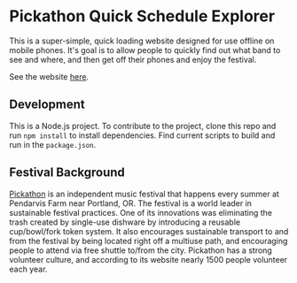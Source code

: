 # Pickathon Quick Schedule Explorer

This is a super-simple, quick loading website designed for use offline on mobile phones. It's goal is to allow people to quickly find out what band to see and where, and then get off their phones and enjoy the festival.

See the website [here](https://theholla.github.io/).

## Development ##

This is a Node.js project. To contribute to the project, clone this repo and run `npm install` to install dependencies. Find current scripts to build and run in the `package.json`.

## Festival Background ##
[Pickathon](https://pickathon.com/info/) is an independent music festival that happens every summer at Pendarvis Farm near Portland, OR. The festival is a world leader in sustainable festival practices. One of its innovations was eliminating the trash created by single-use dishware by introducing a reusable cup/bowl/fork token system. It also encourages sustainable transport to and from the festival by being located right off a multiuse path, and encouraging people to attend via free shuttle to/from the city. Pickathon has a strong volunteer culture, and according to its website nearly 1500 people volunteer each year.
